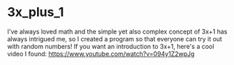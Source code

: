 # 3x_plus_1

I've always loved math and the simple yet also complex concept of 3x+1 has always intrigued me, so I created a program so that everyone can try it out with random numbers!
If you want an introduction to 3x+1, here's a cool video I found: https://www.youtube.com/watch?v=094y1Z2wpJg
